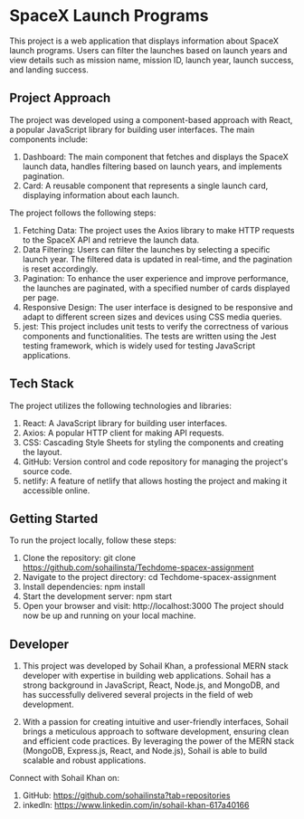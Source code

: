 # SpaceX Launch Programs

This project is a web application that displays information about SpaceX launch programs. Users can filter the launches based on launch years and view details such as mission name, mission ID, launch year, launch success, and landing success.

## Project Approach

The project was developed using a component-based approach with React, a popular JavaScript library for building user interfaces. The main components include:

1. Dashboard: The main component that fetches and displays the SpaceX launch data, handles filtering based on launch years, and implements pagination.
2. Card: A reusable component that represents a single launch card, displaying information about each launch.

The project follows the following steps:

1. Fetching Data: The project uses the Axios library to make HTTP requests to the SpaceX API and retrieve the launch data.
2. Data Filtering: Users can filter the launches by selecting a specific launch year. The filtered data is updated in real-time, and the pagination is reset accordingly.
3. Pagination: To enhance the user experience and improve performance, the launches are paginated, with a specified number of cards displayed per page.
4. Responsive Design: The user interface is designed to be responsive and adapt to different screen sizes and devices using CSS media queries.
5. jest: This project includes unit tests to verify the correctness of various components and functionalities. The tests are written using the Jest testing framework, which is widely used for testing JavaScript applications.

## Tech Stack

The project utilizes the following technologies and libraries:

1. React: A JavaScript library for building user interfaces.
2. Axios: A popular HTTP client for making API requests.
3. CSS: Cascading Style Sheets for styling the components and creating the layout.
4. GitHub: Version control and code repository for managing the project's source code.
5. netlify: A feature of netlify that allows hosting the project and making it accessible online.

## Getting Started

To run the project locally, follow these steps:

1. Clone the repository: git clone https://github.com/sohailinsta/Techdome-spacex-assignment
2. Navigate to the project directory: cd Techdome-spacex-assignment
3. Install dependencies: npm install
4. Start the development server: npm start
5. Open your browser and visit: http://localhost:3000
The project should now be up and running on your local machine.

## Developer

1. This project was developed by Sohail Khan, a professional MERN stack developer with expertise in building web applications. Sohail has a strong background in JavaScript, React, Node.js, and MongoDB, and has successfully delivered several projects in the field of web development.

2. With a passion for creating intuitive and user-friendly interfaces, Sohail brings a meticulous approach to software development, ensuring clean and efficient code practices. By leveraging the power of the MERN stack (MongoDB, Express.js, React, and Node.js), Sohail is able to build scalable and robust applications.

Connect with Sohail Khan on:

1. GitHub: https://github.com/sohailinsta?tab=repositories
2. inkedIn: https://www.linkedin.com/in/sohail-khan-617a40166
